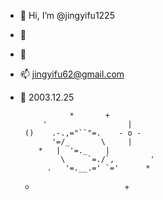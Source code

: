 - 🪽 Hi, I’m @jingyifu1225
- 💞️
- 💞️
- 📫 jingyifu62@gmail.com
- 🎂 2003.12.25



                 *       +
           '                  |
       ()    .-.,="``"=.    - o -
             '=/_       \     |
          *   |  '=._    |
               \     `=./`,        '
            .   '=.__.=' `='      *
   +                         +
